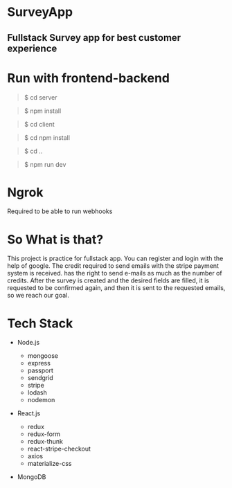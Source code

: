 # SurveyApp

Fullstack Survey app for best customer experience
---------------------------------------

# Run with frontend-backend

> $ cd server

> $ npm install

> $ cd client

> $ cd npm install

> $ cd ..

> $ npm run dev

# Ngrok

Required to be able to run webhooks

# So What is that?

This project is practice for fullstack app. You can register and login with the help of google. The credit required to send emails with the stripe payment system is received. has the right to send e-mails as much as the number of credits.
After the survey is created and the desired fields are filled, it is requested to be confirmed again, and then it is sent to the requested emails, so we reach our goal.

# Tech Stack

* Node.js
  * mongoose
  * express
  * passport
  * sendgrid
  * stripe
  * lodash
  * nodemon

* React.js
  * redux
  * redux-form
  * redux-thunk
  * react-stripe-checkout
  * axios
  * materialize-css

* MongoDB
